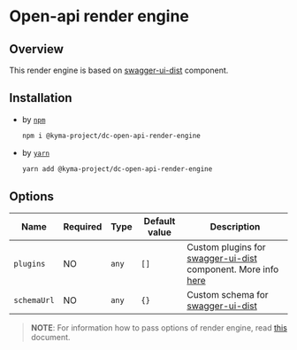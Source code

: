 # Open-api render engine

## Overview

This render engine is based on [swagger-ui-dist](https://github.com/swagger-api/swagger-ui) component.

## Installation

- by [`npm`](https://www.npmjs.com/)
  ``` bash
  npm i @kyma-project/dc-open-api-render-engine
  ```

- by [`yarn`](https://yarnpkg.com/en/)
  ``` bash
  yarn add @kyma-project/dc-open-api-render-engine
  ```
  
## Options

| Name | Required | Type | Default value | Description |
|---|---|---|---|---|
| `plugins` | NO | `any` | `[]` | Custom plugins for [swagger-ui-dist](https://github.com/swagger-api/swagger-ui) component. More info [here](https://github.com/swagger-api/swagger-ui/blob/master/docs/customization/plugin-api.md) |
| `schemaUrl` | NO | `any` | `{}` | Custom schema for [swagger-ui-dist](https://github.com/swagger-api/swagger-ui) |

> **NOTE**: For information how to pass options of render engine, read [this](../../docs/props/render-engines.md#passing-globally-options) document.